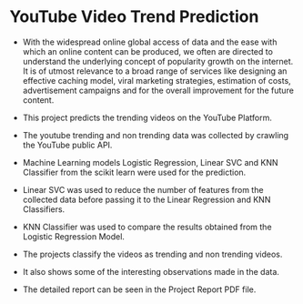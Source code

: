 # YouTube Video Trend Prediction

* With the widespread online global access of data and the ease with which an online content can be produced, we often are directed to understand the underlying concept of popularity growth on the internet. It is of utmost relevance to a broad range of services like designing an effective caching model, viral marketing strategies, estimation of costs, advertisement campaigns and for the overall improvement for the future content. 

* This project predicts the trending videos on the YouTube Platform.

* The youtube trending and non trending data was collected by crawling the YouTube public API.

* Machine Learning models Logistic Regression, Linear SVC and KNN Classifier from the scikit learn were used for the prediction.

* Linear SVC was used to reduce the number of features from the collected data before passing it to the Linear Regression and KNN Classifiers.

* KNN Classifier was used to compare the results obtained from the Logistic Regression Model.

* The projects classify the videos as trending and non trending videos.

* It also shows some of the interesting observations made in the data.

* The detailed report can be seen in the Project Report PDF file.
